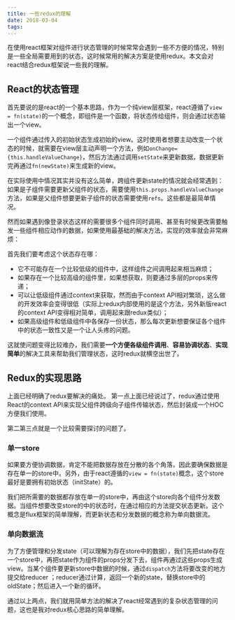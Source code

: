 ```yaml
---
title: 一些redux的理解
date: 2018-03-04 
tags:
---
```


在使用react框架对组件进行状态管理的时候常常会遇到一些不方便的情况，特别是一些全局需要用到的状态，这时候常用的解决方案是使用redux。本文会对react结合redux框架说一些我的理解。<!--more-->

## React的状态管理

首先要说的是react的一个基本思路，作为一个纯view层框架，react遵循了`view = fn(state)`的一个概念，即组件是一个函数，将状态传给组件，则会通过状态输出一个view。

一个组件通过传入的初始状态生成初始的view。这时使用者想要主动改变一个状态的时候，就需要在view层主动声明一个方法，例如`onChange={this.handleValueChange}`，然后方法通过调用`setState`来更新数据，数据更新完再通过`fn(newState)`来生成新的view。

在实际使用中情况其实并没有这么简单，跨组件更新state的情况就会经常遇到：如果是子组件需要更新父组件的状态，需要使用`this.props.handleValueChange`方法，如果是父组件想要更新子组件的状态需要使用`refs`。这些都是最简单情况。

然而如果遇到像登录状态这样的需要很多个组件同时调用、甚至有时候更改需要触发一些组件相应动作的数据，如果使用最基础的解决方法，实现的效率就会非常麻烦：

首先我们要考虑这个状态存在哪：

- 它不可能存在一个比较低级的组件中，这样组件之间调用起来相当麻烦；
- 如果存在一个比较高级的组件里，如果想获取，则要通过多层的props来传递；
- 可以让低级组件通过context来获取，然而由于context API相对繁琐，这么做的开发效率会变得很低（实际上redux内部使用的是这个方法，另外新版react的context API变得相对简单，调用起来跟redux类似）；
- 如果高级组件和低级组件中各保存一份状态，那么每次更新想要保证各个组件中的状态一致性又是一个让人头疼的问题。

这就使问题变得比较难办，我们需要**一个方便各级组件调用**、**容易协调状态**、**实现简单**的解决工具来帮助我们管理状态，这时redux就横空出世了。

## Redux的实现思路

上面已经明确了redux要解决的痛处。
第一点上面已经说过了，redux通过使用React的context API来实现父组件跨级向子组件传输状态，然后封装成一个HOC方便我们使用。

第二第三点就是一个比较需要探讨的问题了。

### 单一store
如果要方便协调数据，肯定不能把数据存放在分散的各个角落，因此要确保数据是存在单一的store中。另外，由于react遵循的`view = fn(state)`概念，这个store最好是要拥有初始状态（initState）的。

我们把所需要的数据都存放在单一的store中，再由这个store向各个组件分发数据。当组件想要改变store的中的状态时，在通过相应的方法提交状态更新。这个概念是flux框架的简单理解，而更新状态和分发数据的概念称为单向数据流。

### 单向数据流
为了方便管理和分发state（可以理解为存在store中的数据），我们先把state存在一个store中，再把state作为组件的props分发下去，组件再通过这些props生成view。当某个组件要更新store中数据的时候，通过`dispatch`方法将要改变的地方提交给reducer ；reducer通过计算，返回一个新的state，替换store中的oldState；然后进入一个新的循环。


通过以上两点，我们就用简单方法的解决了react经常遇到的复杂状态管理的问题，这也是我对redux核心思路的简单理解。